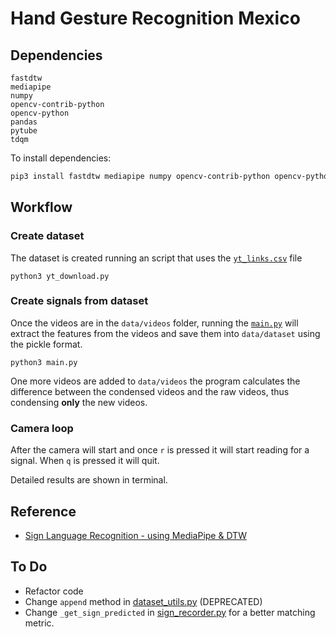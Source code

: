# Hand Gesture Recognition Mexico

## Dependencies
```
fastdtw
mediapipe
numpy
opencv-contrib-python
opencv-python
pandas
pytube
tdqm
```
To install dependencies:
```bash
pip3 install fastdtw mediapipe numpy opencv-contrib-python opencv-python pandas pytube tdqm
```

## Workflow
### Create dataset
The dataset is created running an script that uses the [`yt_links.csv`](yt_links.csv) file
```
python3 yt_download.py
```

### Create signals from dataset
Once the videos are in the `data/videos` folder, running the [`main.py`](main.py) will extract the features from the videos and save them into `data/dataset` using the pickle format.
```
python3 main.py
```
One more videos are added to `data/videos` the program calculates the difference between the condensed videos and the raw videos, thus condensing **only** the new videos.

### Camera loop
After the camera will start and once `r` is pressed it will start reading for a signal. When `q` is pressed it will quit.

Detailed results are shown in terminal.

## Reference
- [Sign Language Recognition - using MediaPipe & DTW](https://www.sicara.fr/blog/sign-language-recognition-using-mediapipe)

## To Do
* Refactor code
* Change `append` method in [dataset_utils.py](utils/dataset_utils.py) (DEPRECATED)
* Change `_get_sign_predicted` in [sign_recorder.py](sign_recorder.py) for a better matching metric.